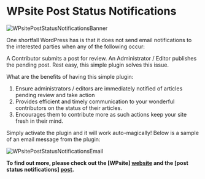 # WPsite Post Status Notifications

<img src="http://www.wpsite.net/wp-content/uploads/2014/04/post-status-notifications-600x194.png" title="WPsitePostStatusNotificationsBanner" align="center"/>


One shortfall WordPress has is that it does not send email notifications to the interested parties when any of the following occur:

A Contributor submits a post for review.
An Administrator / Editor publishes the pending post.
Rest easy, this simple plugin solves this issue.

What are the benefits of having this simple plugin:

1. Ensure administrators / editors are immediately notified of articles pending review and take action
2. Provides efficient and timely communication to your wonderful contributors on the status of their articles.
3. Encourages them to contribute more as such actions keep your site fresh in their mind.

Simply activate the plugin and it will work auto-magically! Below is a sample of an email message from the plugin:

<img src="http://www.wpsite.net/wp-content/uploads/2014/05/post-status-notifications-email.jpg" title="WPsitePostStatusNotificationsEmail" align="center"/>

**To find out more, please check out the [WPsite] [website] and the [post status notifications] [post].**

[website]: http://www.wpsite.net/
[post]: http://www.wpsite.net/post-status-notifications-plugin/
